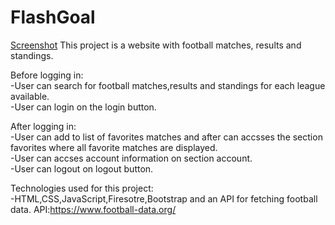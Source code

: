# FlashGoal
[Screenshot](https://github.com/RaulBus01/FootballResults/blob/main/src/assets/Flash-Small.png)
This project is a website with football matches, results and standings.

Before logging in:<br/>
-User can search for football matches,results and standings for each league available.<br/>
-User can login on the login button.<br/>

After logging in:<br/>
-User can add to list of favorites matches and after can accsses the section favorites where all favorite matches are displayed.<br/>
-User can accses account information on section account.<br/>
-User can logout on logout button.<br/>


Technologies used for this project:<br/>
-HTML,CSS,JavaScript,Firesotre,Bootstrap and an API for fetching football data.
API:https://www.football-data.org/
